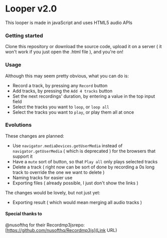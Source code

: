 # Looper v2.0 #

This looper is made in javaScript and uses HTML5 audio APIs

### Getting started ###
Clone this repository or download the source code, upload it on a server ( it won't work if you just open the .html file ), and you're on!

### Usage ###
Although this may seem pretty obvious, what you can do is:

* Record a track, by pressing any `Record` button
* Add tracks, by pressing the `Add 4 tracks` button
* Set the next recordings' duration, by entering a value in the top input field
* Select the tracks you want to `loop`, or `loop all`
* Select the tracks you want to `play`, or play them all at once

### Evolutions ###
These changes are planned:

* Use `navigator.mediaDevices.getUserMedia` instead of `navigator.getUserMedia` ( which is deprecated ) for the browsers that support it
* Have a `mute` sort of button, so that `Play all` only plays selected tracks
* Delete a track ( right now can be sort of done by recording a 0s long track to override the one we want to delete )
* Naming tracks for easier use
* Exporting files ( already possible, I just don't show the links )

The changes would be lovely, but not just yet:

* Exporting result ( which would mean merging all audio tracks )


#### Special thanks to ####
@nusofthq for their Recordmp3jsrepo: [https://github.com/nusofthq/Recordmp3js](Link URL)